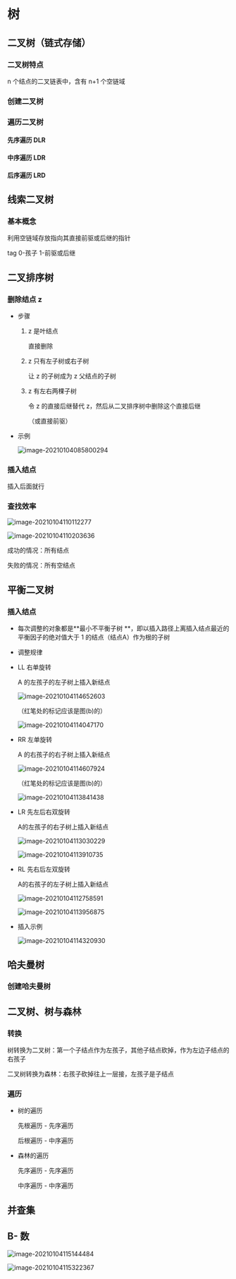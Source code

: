 # 树

## 二叉树（链式存储）

### 二叉树特点

n 个结点的二叉链表中，含有 n+1 个空链域

### 创建二叉树

### 遍历二叉树

#### 先序遍历 DLR

#### 中序遍历 LDR

#### 后序遍历 LRD

## 线索二叉树

### 基本概念

利用空链域存放指向其直接前驱或后继的指针

tag 0-孩子 1-前驱或后继

## 二叉排序树

### 删除结点 z

- 步骤

  1. z 是叶结点

     直接删除

  2. z 只有左子树或右子树

     让 z 的子树成为 z 父结点的子树

  3. z 有左右两棵子树

     令 z 的直接后继替代 z，然后从二叉排序树中删除这个直接后继
     
     （或直接前驱）

- 示例

  ![image-20210104085800294](https://gitee.com/twilight_h_1184651848/pic-go-img/raw/master/datastructure/all/20210104085839.png)

### 插入结点

插入后面就行

### 查找效率

![image-20210104110112277](https://gitee.com/twilight_h_1184651848/pic-go-img/raw/master/datastructure/all/20210104110113.png)

![image-20210104110203636](https://gitee.com/twilight_h_1184651848/pic-go-img/raw/master/datastructure/all/20210104110205.png)

成功的情况：所有结点

失败的情况：所有空结点

## 平衡二叉树

### 插入结点

- 每次调整的对象都是**最小不平衡子树 **，即以插入路径上离插入结点最近的平衡因子的绝对值大于 1 的结点（结点A）作为根的子树

- 调整规律

- LL 右单旋转

  A 的左孩子的左子树上插入新结点

  ![image-20210104114652603](https://gitee.com/twilight_h_1184651848/pic-go-img/raw/master/datastructure/all/20210104114654.png)

  （红笔处的标记应该是图(b)的）

  ![image-20210104114047170](https://gitee.com/twilight_h_1184651848/pic-go-img/raw/master/datastructure/all/20210104114048.png)

- RR 左单旋转

  A 的右孩子的右子树上插入新结点

  ![image-20210104114607924](https://gitee.com/twilight_h_1184651848/pic-go-img/raw/master/datastructure/all/20210104114609.png)

  （红笔处的标记应该是图(b)的）

  ![image-20210104113841438](https://gitee.com/twilight_h_1184651848/pic-go-img/raw/master/datastructure/all/20210104113842.png)

- LR 先左后右双旋转

  A的左孩子的右子树上插入新结点

  ![image-20210104113030229](https://gitee.com/twilight_h_1184651848/pic-go-img/raw/master/datastructure/all/20210104113031.png)

  ![image-20210104113910735](https://gitee.com/twilight_h_1184651848/pic-go-img/raw/master/datastructure/all/20210104113912.png)

- RL 先右后左双旋转

  A的右孩子的左子树上插入新结点

  ![image-20210104112758591](https://gitee.com/twilight_h_1184651848/pic-go-img/raw/master/datastructure/all/20210104112759.png)

  ![image-20210104113956875](https://gitee.com/twilight_h_1184651848/pic-go-img/raw/master/datastructure/all/20210104113959.png)

- 插入示例

  ![image-20210104114320930](https://gitee.com/twilight_h_1184651848/pic-go-img/raw/master/datastructure/all/20210104114322.png)

## 哈夫曼树

### 创建哈夫曼树

## 二叉树、树与森林

### 转换

树转换为二叉树：第一个子结点作为左孩子，其他子结点砍掉，作为左边子结点的右孩子

二叉树转换为森林：右孩子砍掉往上一层接，左孩子是子结点

### 遍历

- 树的遍历

  先根遍历 - 先序遍历

  后根遍历 - 中序遍历

- 森林的遍历

  先序遍历 - 先序遍历

  中序遍历 - 中序遍历

## 并查集

## B- 数

![image-20210104115144484](https://gitee.com/twilight_h_1184651848/pic-go-img/raw/master/datastructure/all/20210104115146.png)

![image-20210104115322367](https://gitee.com/twilight_h_1184651848/pic-go-img/raw/master/datastructure/all/20210104115323.png)